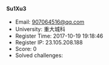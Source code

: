 #### Su1Xu3  

* Email: 907064516@qq.com  
* University: 重大城科  
* Register Time: 2017-10-19 19:18:46  
* Register IP: 23.105.208.188  
* Score: 0  
* Solved challenges: 
